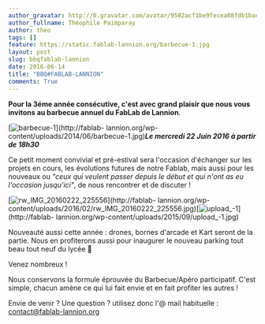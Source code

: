 ```yaml
---
author_gravatar: http://0.gravatar.com/avatar/9502acf1be9fecea08fdb1baca814060?s=96&d=mm&r=g
author_fullname: Théophile Paimparay
author: theo
tags: []
feature: https://static.fablab-lannion.org/barbecue-1.jpg
layout: post
slug: bbqfablab-lannion
date: 2016-06-14
title: "BBQ#FABLAB-LANNION"
comments: True
---
```

**Pour la 3éme année consécutive, c'est avec grand plaisir que nous vous invitons au barbecue annuel du FabLab de Lannion**.

[![barbecue-1](https://static.fablab-lannion.org/barbecue-1-300x237.jpg)](http://fablab-
lannion.org/wp-content/uploads/2014/06/barbecue-1.jpg)_**Le mercredi 22 Juin
2016 à partir de 18h30**_

Ce petit moment convivial et pré-estival sera l'occasion d'échanger sur les
projets en cours, les évolutions futures de notre Fablab, mais aussi pour les
nouveaux ou _"ceux qui veulent passer depuis le début et qui n'ont as eu
l'occasion jusqu'ici"_, de nous rencontrer et de discuter !

[![rw_IMG_20160222_225556](https://static.fablab-lannion.org/rw_IMG_20160222_225556-225x300.jpg)](http://fablab-
lannion.org/wp-
content/uploads/2016/02/rw_IMG_20160222_225556.jpg)[![upload_-1](https://static.fablab-lannion.org/upload_-1-169x300.jpg)](http://fablab-
lannion.org/wp-content/uploads/2015/09/upload_-1.jpg)



Nouveauté aussi cette année : drones, bornes d'arcade et Kart seront de la
partie. Nous en profiterons aussi pour inaugurer le nouveau parking tout beau
tout neuf du lycée 🙂

Venez nombreux !

Nous conservons la formule éprouvée du Barbecue/Apéro participatif. C'est
simple, chacun amène ce qui lui fait envie et en fait profiter les autres !

Envie de venir ? Une question ? utilisez donc l'@ mail habituelle :
contact@fablab-lannion.org








